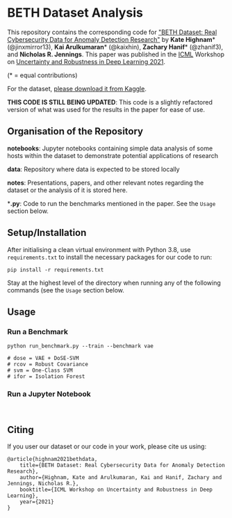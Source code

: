 # BETH Dataset Analysis



This repository contains the corresponding code for ["BETH Dataset: Real Cybersecurity Data for Anomaly Detection Research"](http://www.gatsby.ucl.ac.uk/~balaji/udl2021/accepted-papers/UDL2021-paper-033.pdf) by **Kate Highnam*** (@jinxmirror13), **Kai Arulkumaran*** (@kaixhin), **Zachary Hanif*** (@zhanif3), and **Nicholas R. Jennings**. This paper was published in the [ICML](https://icml.cc/) Workshop on [Uncertainty and Robustness in Deep Learning 2021](https://sites.google.com/view/udlworkshop2021/home).

(* = equal contributions)

For the dataset, [please download it from Kaggle](https://www.kaggle.com/katehighnam/beth-dataset).


**THIS CODE IS STILL BEING UPDATED**: This code is a slightly refactored version of what was used for the results in the paper for ease of use. 



## Organisation of the Repository

**notebooks**: Jupyter notebooks containing simple data analysis of some hosts within the dataset to demonstrate potential applications of research

**data**: Repository where data is expected to be stored locally

**notes**: Presentations, papers, and other relevant notes regarding the dataset or the analysis of it is stored here.

***.py**: Code to run the benchmarks mentioned in the paper. See the `Usage` section below.

## Setup/Installation

After initialising a clean virtual environment with Python 3.8, use `requirements.txt` to install the necessary packages for our code to run:

```
pip install -r requirements.txt
```

Stay at the highest level of the directory when running any of the following commands (see the `Usage` section below.


## Usage

### Run a Benchmark



```
python run_benchmark.py --train --benchmark vae

# dose = VAE + DoSE-SVM
# rcov = Robust Covariance
# svm = One-Class SVM
# ifor = Isolation Forest
```

### Run a Jupyter Notebook

```


```





## Citing

If you user our dataset or our code in your work, please cite us using:

```
@article{highnam2021bethdata,
	title={BETH Dataset: Real Cybersecurity Data for Anomaly Detection Research},
	author={Highnam, Kate and Arulkumaran, Kai and Hanif, Zachary and Jennings, Nicholas R.},
	booktitle={ICML Workshop on Uncertainty and Robustness in Deep Learning},
	year={2021}
}
```
